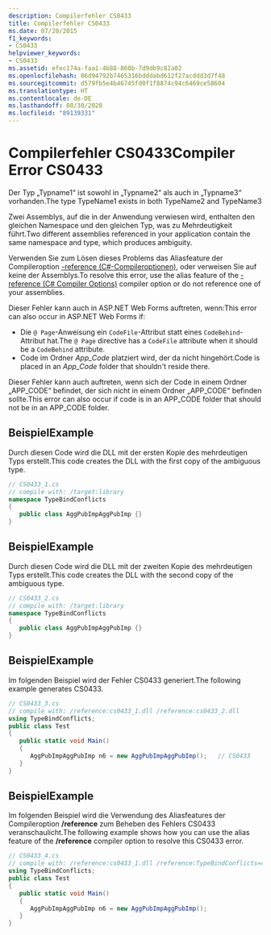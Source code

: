 ```yaml
---
description: Compilerfehler CS0433
title: Compilerfehler CS0433
ms.date: 07/20/2015
f1_keywords:
- CS0433
helpviewer_keywords:
- CS0433
ms.assetid: efec174a-faa1-4b88-860b-7d9db9c82a02
ms.openlocfilehash: 06d94792b7465316bdddabd612f27acddd3d7f48
ms.sourcegitcommit: d579fb5e4b46745fd0f1f8874c94c6469ce58604
ms.translationtype: HT
ms.contentlocale: de-DE
ms.lasthandoff: 08/30/2020
ms.locfileid: "89139331"
---
```

# <a name="compiler-error-cs0433"></a><span data-ttu-id="ec30b-103">Compilerfehler CS0433</span><span class="sxs-lookup"><span data-stu-id="ec30b-103">Compiler Error CS0433</span></span>
<span data-ttu-id="ec30b-104">Der Typ „Typname1“ ist sowohl in „Typname2“ als auch in „Typname3“ vorhanden.</span><span class="sxs-lookup"><span data-stu-id="ec30b-104">The type TypeName1 exists in both TypeName2 and TypeName3</span></span>  
  
 <span data-ttu-id="ec30b-105">Zwei Assemblys, auf die in der Anwendung verwiesen wird, enthalten den gleichen Namespace und den gleichen Typ, was zu Mehrdeutigkeit führt.</span><span class="sxs-lookup"><span data-stu-id="ec30b-105">Two different assemblies referenced in your application contain the same namespace and type, which produces ambiguity.</span></span>  
  
 <span data-ttu-id="ec30b-106">Verwenden Sie zum Lösen dieses Problems das Aliasfeature der Compileroption [-reference (C#-Compileroptionen)](../compiler-options/reference-compiler-option.md), oder verweisen Sie auf keine der Assemblys.</span><span class="sxs-lookup"><span data-stu-id="ec30b-106">To resolve this error, use the alias feature of the [-reference (C# Compiler Options)](../compiler-options/reference-compiler-option.md) compiler option or do not reference one of your assemblies.</span></span>  

<span data-ttu-id="ec30b-107">Dieser Fehler kann auch in ASP.NET Web Forms auftreten, wenn:</span><span class="sxs-lookup"><span data-stu-id="ec30b-107">This error can also occur in ASP.NET Web Forms if:</span></span>

* <span data-ttu-id="ec30b-108">Die `@ Page`-Anweisung ein `CodeFile`-Attribut statt eines `CodeBehind`-Attribut hat.</span><span class="sxs-lookup"><span data-stu-id="ec30b-108">The `@ Page` directive has a `CodeFile` attribute when it should be a `CodeBehind` attribute.</span></span>
* <span data-ttu-id="ec30b-109">Code im Ordner *App_Code* platziert wird, der da nicht hingehört.</span><span class="sxs-lookup"><span data-stu-id="ec30b-109">Code is placed in an *App_Code* folder that shouldn't reside there.</span></span>

 <span data-ttu-id="ec30b-110">Dieser Fehler kann auch auftreten, wenn sich der Code in einem Ordner „APP_CODE“ befindet, der sich nicht in einem Ordner „APP_CODE“ befinden sollte.</span><span class="sxs-lookup"><span data-stu-id="ec30b-110">This error can also occur if code is in an APP_CODE folder that should not be in an APP_CODE folder.</span></span>
  
## <a name="example"></a><span data-ttu-id="ec30b-111">Beispiel</span><span class="sxs-lookup"><span data-stu-id="ec30b-111">Example</span></span>  
 <span data-ttu-id="ec30b-112">Durch diesen Code wird die DLL mit der ersten Kopie des mehrdeutigen Typs erstellt.</span><span class="sxs-lookup"><span data-stu-id="ec30b-112">This code creates the DLL with the first copy of the ambiguous type.</span></span>  
  
```csharp  
// CS0433_1.cs  
// compile with: /target:library  
namespace TypeBindConflicts
{  
   public class AggPubImpAggPubImp {}  
}  
```  
  
## <a name="example"></a><span data-ttu-id="ec30b-113">Beispiel</span><span class="sxs-lookup"><span data-stu-id="ec30b-113">Example</span></span>  
 <span data-ttu-id="ec30b-114">Durch diesen Code wird die DLL mit der zweiten Kopie des mehrdeutigen Typs erstellt.</span><span class="sxs-lookup"><span data-stu-id="ec30b-114">This code creates the DLL with the second copy of the ambiguous type.</span></span>  
  
```csharp  
// CS0433_2.cs  
// compile with: /target:library  
namespace TypeBindConflicts
{  
   public class AggPubImpAggPubImp {}  
}  
```  
  
## <a name="example"></a><span data-ttu-id="ec30b-115">Beispiel</span><span class="sxs-lookup"><span data-stu-id="ec30b-115">Example</span></span>  
 <span data-ttu-id="ec30b-116">Im folgenden Beispiel wird der Fehler CS0433 generiert.</span><span class="sxs-lookup"><span data-stu-id="ec30b-116">The following example generates CS0433.</span></span>  
  
```csharp  
// CS0433_3.cs  
// compile with: /reference:cs0433_1.dll /reference:cs0433_2.dll  
using TypeBindConflicts;  
public class Test
{  
   public static void Main()
   {  
      AggPubImpAggPubImp n6 = new AggPubImpAggPubImp();   // CS0433  
   }  
}  
```  
  
## <a name="example"></a><span data-ttu-id="ec30b-117">Beispiel</span><span class="sxs-lookup"><span data-stu-id="ec30b-117">Example</span></span>  
 <span data-ttu-id="ec30b-118">Im folgenden Beispiel wird die Verwendung des Aliasfeatures der Compileroption **/reference** zum Beheben des Fehlers CS0433 veranschaulicht.</span><span class="sxs-lookup"><span data-stu-id="ec30b-118">The following example shows how you can use the alias feature of the **/reference** compiler option to resolve this CS0433 error.</span></span>  
  
```csharp  
// CS0433_4.cs  
// compile with: /reference:cs0433_1.dll /reference:TypeBindConflicts=cs0433_2.dll  
using TypeBindConflicts;  
public class Test
{  
   public static void Main()
   {  
      AggPubImpAggPubImp n6 = new AggPubImpAggPubImp();  
   }  
}  
```
